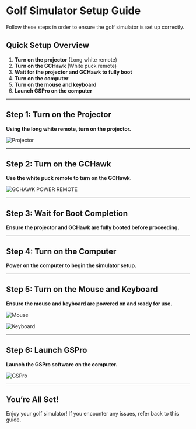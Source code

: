 # Golf Simulator Setup Guide

Follow these steps in order to ensure the golf simulator is set up correctly.

## Quick Setup Overview

1. **Turn on the projector** (Long white remote)
2. **Turn on the GCHawk** (White puck remote)
3. **Wait for the projector and GCHawk to fully boot**
4. **Turn on the computer**
5. **Turn on the mouse and keyboard**
6. **Launch GSPro on the computer**

---

## Step 1: Turn on the Projector

**Using the long white remote, turn on the projector.**

![Projector](https://github.com/user-attachments/assets/24614b9d-3df4-409f-bebb-f233e2a5239b)

---

## Step 2: Turn on the GCHawk

**Use the white puck remote to turn on the GCHawk.**

![GCHAWK POWER REMOTE](https://github.com/user-attachments/assets/f602e899-b620-4aa4-993c-5078c88a7af4)

---

## Step 3: Wait for Boot Completion

**Ensure the projector and GCHawk are fully booted before proceeding.**

---

## Step 4: Turn on the Computer

**Power on the computer to begin the simulator setup.**

---

## Step 5: Turn on the Mouse and Keyboard

**Ensure the mouse and keyboard are powered on and ready for use.**

![Mouse](https://github.com/user-attachments/assets/8d4ad458-d60c-48a9-9a6f-fc34d0bf04ce)

![Keyboard](https://github.com/user-attachments/assets/b243f0ab-effd-48fc-a15d-ef855a9d1747)

---

## Step 6: Launch GSPro

**Launch the GSPro software on the computer.**

![GSPro](https://github.com/user-attachments/assets/950abace-973c-4324-90ca-d2b40824e40c)

---

## You’re All Set!

Enjoy your golf simulator! If you encounter any issues, refer back to this guide.

